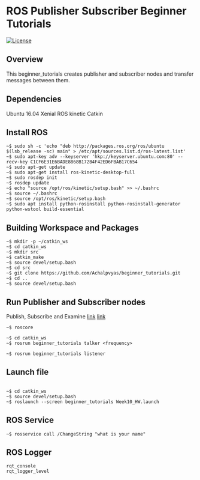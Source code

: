 # ROS Publisher Subscriber Beginner Tutorials
[![License](https://img.shields.io/badge/License-BSD%203--Clause-orange.svg)](https://opensource.org/licenses/BSD-3-Clause)

## Overview

This beginner_tutorials creates publisher and subscriber nodes and transfer messages between them.

## Dependencies


 Ubuntu 16.04 Xenial 
 ROS kinetic 
 Catkin

## Install ROS

```
~$ sudo sh -c 'echo "deb http://packages.ros.org/ros/ubuntu $(lsb_release -sc) main" > /etc/apt/sources.list.d/ros-latest.list'
~$ sudo apt-key adv --keyserver 'hkp://keyserver.ubuntu.com:80' --recv-key C1CF6E31E6BADE8868B172B4F42ED6FBAB17C654
~$ sudo apt-get update
~$ sudo apt-get install ros-kinetic-desktop-full
~$ sudo rosdep init
~$ rosdep update
~$ echo "source /opt/ros/kinetic/setup.bash" >> ~/.bashrc
~$ source ~/.bashrc
~$ source /opt/ros/kinetic/setup.bash
~$ sudo apt install python-rosinstall python-rosinstall-generator python-wstool build-essential
```

## Building Workspace and Packages

```
~$ mkdir -p ~/catkin_ws
~$ cd catkin_ws
~$ mkdir src
~$ catkin_make
~$ source devel/setup.bash
~$ cd src
~$ git clone https://github.com/Achalpvyas/beginner_tutorials.git
~$ cd ..
~$ source devel/setup.bash 
```

## Run Publisher and Subscriber nodes
Publish, Subscribe and Examine
[link](http://wiki.ros.org/ROS/Tutorials/WritingPublisherSubscriber%28c%2B%2B%29)
[link](http://wiki.ros.org/ROS/Tutorials/ExaminingPublisherSubscriber)

```
~$ roscore

~$ cd catkin_ws
~$ rosrun beginner_tutorials talker <frequency>

~$ rosrun beginner_tutorials listener

```

## Launch file

```

~$ cd catkin_ws
~$ source devel/setup.bash
~$ roslaunch --screen beginner_tutorials Week10_HW.launch

```

## ROS Service

```
~$ rosservice call /ChangeString "what is your name"
```

## ROS Logger

```
rqt_console
rqt_logger_level


